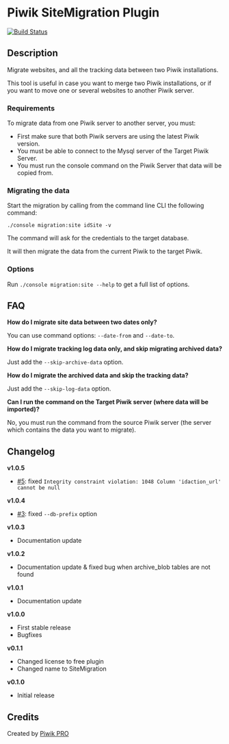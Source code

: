 # Piwik SiteMigration Plugin

[![Build Status](https://magnum.travis-ci.com/PiwikPRO/plugin-SiteMigration.svg?token=mhqCmy1K4zUjCiYpLN8c&branch=master)](https://magnum.travis-ci.com/PiwikPRO/plugin-SiteMigration)

## Description

Migrate websites, and all the tracking data between two Piwik installations. 

This tool is useful in case you want to merge two Piwik installations, or if you want to move one or several websites to another Piwik server.

### Requirements

To migrate data from one Piwik server to another server, you must:

 * First make sure that both Piwik servers are using the latest Piwik version.
 * You must be able to connect to the Mysql server of the Target Piwik Server.
 * You must run the console command on the Piwik Server that data will be copied from.
  
### Migrating the data

Start the migration by calling from the command line CLI the following command:

    ./console migration:site idSite -v
    
The command will ask for the credentials to the target database.
 
It will then migrate the data from the current Piwik to the target Piwik.

### Options

Run `./console migration:site --help` to get a full list of options.
 
## FAQ

**How do I migrate site data between two dates only?**

You can use command options: `--date-from` and `--date-to`.

**How do I migrate tracking log data only, and skip migrating archived data?**

Just add the `--skip-archive-data` option.


**How do I migrate the archived data and skip the tracking data?**

Just add the `--skip-log-data` option.

**Can I run the command on the Target Piwik server (where data will be imported)?**

No, you must run the command from the source Piwik server (the server which contains the data you want to migrate).

## Changelog

**v1.0.5**

- [#5](https://github.com/PiwikPRO/plugin-SiteMigration/issues/5): fixed `Integrity constraint violation: 1048 Column 'idaction_url' cannot be null`

**v1.0.4**

- [#3](https://github.com/PiwikPRO/plugin-SiteMigration/issues/3): fixed `--db-prefix` option

**v1.0.3**

- Documentation update

**v1.0.2**

- Documentation update & fixed bug when archive_blob tables are not found 

**v1.0.1**

- Documentation update

**v1.0.0**

- First stable release
- Bugfixes

**v0.1.1**

- Changed license to free plugin
- Changed name to SiteMigration

**v0.1.0**

- Initial release

## Credits

Created by [Piwik PRO](http://piwik.pro/)
